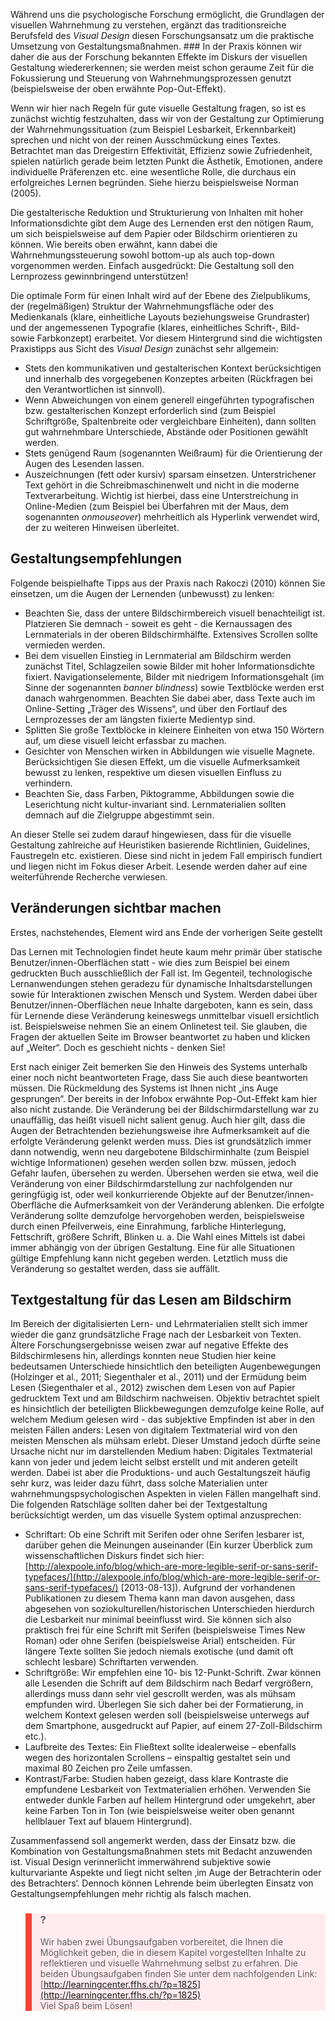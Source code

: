 <!-- filename: 03_Visuelle_Gestaltung_in_der_Praxis.md -->
<!-- title: Visuelle Gestaltung in der Praxis -->

Während uns die psychologische Forschung ermöglicht, die Grundlagen der visuellen Wahrnehmung zu verstehen, ergänzt das traditionsreiche Berufsfeld des *Visual Design* diesen Forschungsansatz um die praktische Umsetzung von Gestaltungsmaßnahmen. ### In der Praxis können wir daher die aus der Forschung bekannten Effekte im Diskurs der visuellen Gestaltung wiedererkennen; sie werden meist schon geraume Zeit für die Fokussierung und Steuerung von Wahrnehmungsprozessen genutzt (beispielsweise der oben erwähnte Pop-Out-Effekt).

Wenn wir hier nach Regeln für gute visuelle Gestaltung fragen, so ist es zunächst wichtig festzuhalten, dass wir von der Gestaltung zur Optimierung der Wahrnehmungssituation (zum Beispiel Lesbarkeit, Erkennbarkeit) sprechen und nicht von der reinen Ausschmückung eines Textes. Betrachtet man das Dreigestirn Effektivität, Effizienz sowie Zufriedenheit, spielen natürlich gerade beim letzten Punkt die Ästhetik, Emotionen, andere individuelle Präferenzen etc. eine wesentliche Rolle, die durchaus ein erfolgreiches Lernen begründen. Siehe hierzu beispielsweise Norman (2005).

Die gestalterische Reduktion und Strukturierung von Inhalten mit hoher Informationsdichte gibt dem Auge des Lernenden erst den nötigen Raum, um sich beispielsweise auf dem Papier oder Bildschirm orientieren zu können. Wie bereits oben erwähnt, kann dabei die Wahrnehmungssteuerung sowohl bottom-up als auch top-down vorgenommen werden. Einfach ausgedrückt: Die Gestaltung soll den Lernprozess gewinnbringend unterstützen!

Die optimale Form für einen Inhalt wird auf der Ebene des Zielpublikums, der (regelmäßigen) Struktur der Wahrnehmungsfläche oder des Medienkanals (klare, einheitliche Layouts beziehungsweise Grundraster) und der angemessenen Typografie (klares, einheitliches Schrift-, Bild- sowie Farbkonzept) erarbeitet. Vor diesem Hintergrund sind die wichtigsten Praxistipps aus Sicht des *Visual Design* zunächst sehr allgemein:

- Stets den kommunikativen und gestalterischen Kontext berücksichtigen und innerhalb des vorgegebenen Konzeptes arbeiten (Rückfragen bei den Verantwortlichen ist sinnvoll).
- Wenn Abweichungen von einem generell eingeführten typografischen bzw. gestalterischen Konzept erforderlich sind (zum Beispiel Schriftgröße, Spaltenbreite oder vergleichbare Einheiten), dann sollten gut wahrnehmbare Unterschiede, Abstände oder Positionen gewählt werden.
- Stets genügend Raum (sogenannten Weißraum) für die Orientierung der Augen des Lesenden lassen.
- Auszeichnungen (fett oder kursiv) sparsam einsetzen. Unterstrichener Text gehört in die Schreibmaschinenwelt und nicht in die moderne Textverarbeitung. Wichtig ist hierbei, dass eine Unterstreichung in Online-Medien (zum Beispiel bei Überfahren mit der Maus, dem sogenannten *onmouseover*) mehrheitlich als Hyperlink verwendet wird, der zu weiteren Hinweisen überleitet.

## Gestaltungsempfehlungen

Folgende beispielhafte Tipps aus der Praxis nach Rakoczi (2010) können Sie einsetzen, um die Augen der Lernenden (unbewusst) zu lenken:

- Beachten Sie, dass der untere Bildschirmbereich visuell benachteiligt ist. Platzieren Sie demnach - soweit es geht - die Kernaussagen des Lernmaterials in der oberen Bildschirmhälfte. Extensives Scrollen sollte vermieden werden.
- Bei dem visuellen Einstieg in Lernmaterial am Bildschirm werden zunächst Titel, Schlagzeilen sowie Bilder mit hoher Informationsdichte fixiert. Navigationselemente, Bilder mit niedrigem Informationsgehalt (im Sinne der sogenannten *banner blindness*) sowie Textblöcke werden erst danach wahrgenommen. Beachten Sie dabei aber, dass Texte auch im Online-Setting „Träger des Wissens“, und über den Fortlauf des Lernprozesses der am längsten fixierte Medientyp sind.
- Splitten Sie große Textblöcke in kleinere Einheiten von etwa 150 Wörtern auf, um diese visuell leicht erfassbar zu machen.
- Gesichter von Menschen wirken in Abbildungen wie visuelle Magnete. Berücksichtigen Sie diesen Effekt, um die visuelle Aufmerksamkeit bewusst zu lenken, respektive um diesen visuellen Einfluss zu verhindern.
- Beachten Sie, dass Farben, Piktogramme, Abbildungen sowie die Leserichtung nicht kultur-invariant sind. Lernmaterialien sollten demnach auf die Zielgruppe abgestimmt sein.

An dieser Stelle sei zudem darauf hingewiesen, dass für die visuelle Gestaltung zahlreiche auf Heuristiken basierende Richtlinien, Guidelines, Faustregeln etc. existieren. Diese sind nicht in jedem Fall empirisch fundiert und liegen nicht im Fokus dieser Arbeit. Lesende werden daher auf eine weiterführende Recherche verwiesen.

## Veränderungen sichtbar machen

Erstes, nachstehendes, Element wird ans Ende der vorherigen Seite gestellt

Das Lernen mit Technologien findet heute kaum mehr primär über statische Benutzer/innen-Oberflächen statt - wie dies zum Beispiel bei einem gedruckten Buch ausschließlich der Fall ist. Im Gegenteil, technologische Lernanwendungen stehen geradezu für dynamische Inhaltsdarstellungen sowie für Interaktionen zwischen Mensch und System. Werden dabei über Benutzer/innen-Oberflächen neue Inhalte dargeboten, kann es sein, dass für Lernende diese Veränderung keineswegs unmittelbar visuell ersichtlich ist. Beispielsweise nehmen Sie an einem Onlinetest teil. Sie glauben, die Fragen der aktuellen Seite im Browser beantwortet zu haben und klicken auf „Weiter“. Doch es geschieht nichts - denken Sie!

Erst nach einiger Zeit bemerken Sie den Hinweis des Systems unterhalb einer noch nicht beantworteten Frage, dass Sie auch diese beantworten müssen. Die Rückmeldung des Systems ist Ihnen nicht „ins Auge gesprungen“. Der bereits in der Infobox erwähnte Pop-Out-Effekt kam hier also nicht zustande. Die Veränderung bei der Bildschirmdarstellung war zu unauffällig, das heißt visuell nicht salient genug. Auch hier gilt, dass die Augen der Betrachtenden beziehungsweise ihre Aufmerksamkeit auf die erfolgte Veränderung gelenkt werden muss. Dies ist grundsätzlich immer dann notwendig, wenn neu dargebotene Bildschirminhalte (zum Beispiel wichtige Informationen) gesehen werden sollen bzw. müssen, jedoch Gefahr laufen, übersehen zu werden. Übersehen werden sie etwa, weil die Veränderung von einer Bildschirmdarstellung zur nachfolgenden nur geringfügig ist, oder weil konkurrierende Objekte auf der Benutzer/innen-Oberfläche die Aufmerksamkeit von der Veränderung ablenken. Die erfolgte Veränderung sollte demzufolge hervorgehoben werden, beispielsweise durch einen Pfeilverweis, eine Einrahmung, farbliche Hinterlegung, Fettschrift, größere Schrift, Blinken u. a. Die Wahl eines Mittels ist dabei immer abhängig von der übrigen Gestaltung. Eine für alle Situationen gültige Empfehlung kann nicht gegeben werden. Letztlich muss die Veränderung so gestaltet werden, dass sie auffällt.

## Textgestaltung für das Lesen am Bildschirm

Im Bereich der digitalisierten Lern- und Lehrmaterialien stellt sich immer wieder die ganz grundsätzliche Frage nach der Lesbarkeit von Texten. Ältere Forschungsergebnisse weisen zwar auf negative Effekte des Bildschirmlesens hin, allerdings konnten neue Studien hier keine bedeutsamen Unterschiede hinsichtlich den beteiligten Augenbewegungen (Holzinger et al., 2011; Siegenthaler et al., 2011) und der Ermüdung beim Lesen (Siegenthaler et al., 2012) zwischen dem Lesen von auf Papier gedrucktem Text und am Bildschirm nachweisen. Objektiv betrachtet spielt es hinsichtlich der beteiligten Blickbewegungen demzufolge keine Rolle, auf welchem Medium gelesen wird - das subjektive Empfinden ist aber in den meisten Fällen anders: Lesen von digitalem Textmaterial wird von den meisten Menschen als mühsam erlebt. Dieser Umstand jedoch dürfte seine Ursache nicht nur im darstellenden Medium haben: Digitales Textmaterial kann von jeder und jedem leicht selbst erstellt und mit anderen geteilt werden. Dabei ist aber die Produktions- und auch Gestaltungszeit häufig sehr kurz, was leider dazu führt, dass solche Materialien unter wahrnehmungspsychologischen Aspekten in vielen Fällen mangelhaft sind. Die folgenden Ratschläge sollten daher bei der Textgestaltung berücksichtigt werden, um das visuelle System optimal anzusprechen:

- Schriftart: Ob eine Schrift mit Serifen oder ohne Serifen lesbarer ist, darüber gehen die Meinungen auseinander (Ein kurzer Überblick zum wissenschaftlichen Diskurs findet sich hier: [http://alexpoole.info/blog/which-are-more-legible-serif-or-sans-serif-typefaces/](http://alexpoole.info/blog/which-are-more-legible-serif-or-sans-serif-typefaces/) \[2013-08-13]). Aufgrund der vorhandenen Publikationen zu diesem Thema kann man davon ausgehen, dass abgesehen von soziokulturellen/historischen Unterschieden hierdurch die Lesbarkeit nur minimal beeinflusst wird. Sie können sich also praktisch frei für eine Schrift mit Serifen (beispielsweise Times New Roman) oder ohne Serifen (beispielsweise Arial) entscheiden. Für längere Texte sollten Sie jedoch niemals exotische (und damit oft schlecht lesbare) Schriftarten verwenden.
- Schriftgröße: Wir empfehlen eine 10- bis 12-Punkt-Schrift. Zwar können alle Lesenden die Schrift auf dem Bildschirm nach Bedarf vergrößern, allerdings muss dann sehr viel gescrollt werden, was als mühsam empfunden wird. Überlegen Sie sich daher bei der Formatierung, in welchem Kontext gelesen werden soll (beispielsweise unterwegs auf dem Smartphone, ausgedruckt auf Papier, auf einem 27-Zoll-Bildschirm etc.).
- Laufbreite des Textes: Ein Fließtext sollte idealerweise – ebenfalls wegen des horizontalen Scrollens – einspaltig gestaltet sein und maximal 80 Zeichen pro Zeile umfassen.
- Kontrast/Farbe: Studien haben gezeigt, dass klare Kontraste die empfundene Lesbarkeit von Textmaterialien erhöhen. Verwenden Sie entweder dunkle Farben auf hellem Hintergrund oder umgekehrt, aber keine Farben Ton in Ton (wie beispielsweise weiter oben genannt hellblauer Text auf blauem Hintergrund).

Zusammenfassend soll angemerkt werden, dass der Einsatz bzw. die Kombination von Gestaltungsmaßnahmen stets mit Bedacht anzuwenden ist. Visual Design verinnerlicht immerwährend subjektive sowie kulturvariante Aspekte und liegt nicht selten ‚im Auge der Betrachterin oder des Betrachters‘. Dennoch können Lehrende beim überlegten Einsatz von Gestaltungsempfehlungen mehr richtig als falsch machen.

<blockquote style="background: #FFEBEE; border-left: 10px solid #F44336">

### ?

Wir haben zwei Übungsaufgaben vorbereitet, die Ihnen die Möglichkeit geben, die in diesem Kapitel vorgestellten Inhalte zu reflektieren und visuelle Wahrnehmung selbst zu erfahren. Die beiden Übungsaufgaben finden Sie unter dem nachfolgenden Link: [http://learningcenter.ffhs.ch/?p=1825](http://learningcenter.ffhs.ch/?p=1825)  
Viel Spaß beim Lösen!

</blockquote>
